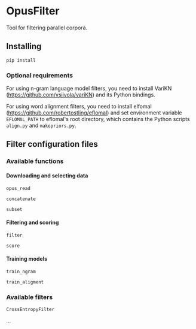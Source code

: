 # OpusFilter

Tool for filtering parallel corpora.

## Installing

`pip install`

### Optional requirements

For using n-gram language model filters, you need to install VariKN
(https://github.com/vsiivola/variKN) and its Python bindings.

For using word alignment filters, you need to install elfomal
(https://github.com/robertostling/eflomal) and set environment
variable `EFLOMAL_PATH` to eflomal's root directory, which contains
the Python scripts `align.py` and `makepriors.py`.

## Filter configuration files

### Available functions

#### Downloading and selecting data

`opus_read`

`concatenate`

`subset`

#### Filtering and scoring

`filter`

`score`

#### Training models

`train_ngram`

`train_aligment`


### Available filters

`CrossEntropyFilter`

...
